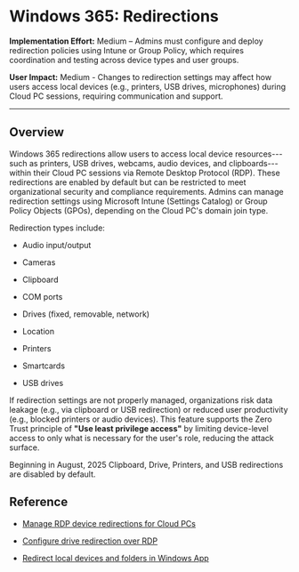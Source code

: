 # Windows 365: Redirections

**Implementation Effort:** Medium – Admins must configure and deploy redirection policies using Intune or Group Policy, which requires coordination and testing across device types and user groups.

**User Impact:** Medium - Changes to redirection settings may affect how users access local devices (e.g., printers, USB drives, microphones) during Cloud PC sessions, requiring communication and support.

---

## Overview

Windows 365 redirections allow users to access local device
resources---such as printers, USB drives, webcams, audio devices, and
clipboards---within their Cloud PC sessions via Remote Desktop Protocol
(RDP). These redirections are enabled by default but can be restricted
to meet organizational security and compliance requirements. Admins can
manage redirection settings using Microsoft Intune (Settings Catalog) or
Group Policy Objects (GPOs), depending on the Cloud PC\'s domain join
type.

Redirection types include:

- Audio input/output

- Cameras

- Clipboard

- COM ports

- Drives (fixed, removable, network)

- Location

- Printers

- Smartcards

- USB drives

If redirection settings are not properly managed, organizations risk
data leakage (e.g., via clipboard or USB redirection) or reduced user
productivity (e.g., blocked printers or audio devices). This feature
supports the Zero Trust principle of **\"Use least privilege access\"**
by limiting device-level access to only what is necessary for the user's
role, reducing the attack surface.

Beginning in August, 2025 Clipboard, Drive, Printers, and USB
redirections are disabled by default.

## Reference

* [Manage RDP device redirections for Cloud
  PCs](https://learn.microsoft.com/en-us/windows-365/enterprise/manage-rdp-device-redirections)

* [Configure drive redirection over
  RDP](https://learn.microsoft.com/en-us/azure/virtual-desktop/redirection-configure-drives-storage)

* [Redirect local devices and folders in Windows
  App](https://learn.microsoft.com/en-us/windows-app/device-audio-folder-redirection-teams)
